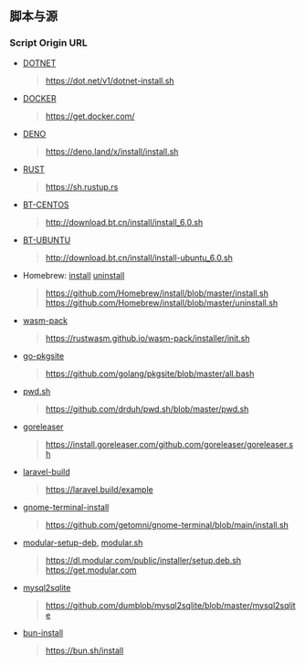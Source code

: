 ## 脚本与源

### Script Origin URL

- [DOTNET](dotnet-install.sh)

  > https://dot.net/v1/dotnet-install.sh

- [DOCKER](docker-install.sh)

  > https://get.docker.com/

- [DENO](deno-install.sh)

  > https://deno.land/x/install/install.sh

- [RUST](rust-install.sh)

  > https://sh.rustup.rs

- [BT-CENTOS](bt-centos-install.sh)

  > http://download.bt.cn/install/install_6.0.sh

- [BT-UBUNTU](bt-ubuntu-install.sh)

  > http://download.bt.cn/install/install-ubuntu_6.0.sh

- Homebrew: [install](brew-install.sh) [uninstall](brew-uninstall.sh)

  > https://github.com/Homebrew/install/blob/master/install.sh  
  > https://github.com/Homebrew/install/blob/master/uninstall.sh

- [wasm-pack](wasm-pack-install.sh)

  > https://rustwasm.github.io/wasm-pack/installer/init.sh

- [go-pkgsite](go-pkgsite-all.sh)

  > https://github.com/golang/pkgsite/blob/master/all.bash

- [pwd.sh](gpg-pwd.sh)

  > https://github.com/drduh/pwd.sh/blob/master/pwd.sh

- [goreleaser](goreleaser-install.sh)

  > https://install.goreleaser.com/github.com/goreleaser/goreleaser.sh

- [laravel-build](laravel-build.sh)

  > https://laravel.build/example

- [gnome-terminal-install](gnome-terminal-install.sh)

  > https://github.com/getomni/gnome-terminal/blob/main/install.sh

- [modular-setup-deb](modular_setup.deb.sh), [modular.sh](modular.sh)

  > https://dl.modular.com/public/installer/setup.deb.sh  
  > https://get.modular.com

- [mysql2sqlite](mysql2sqlite)

  > https://github.com/dumblob/mysql2sqlite/blob/master/mysql2sqlite

- [bun-install](bun-install.sh)

  > https://bun.sh/install
